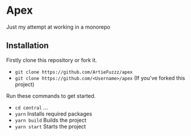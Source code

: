 # Apex

Just my attempt at working in a monorepo

## Installation

Firstly clone this repository or fork it.

- `git clone https://github.com/ArtieFuzzz/apex`
- `git clone https://github.com/<Username>/apex` (If you've forked this project)

Run these commands to get started.

- `cd central` ...
- `yarn` Installs required packages
- `yarn build` Builds the project
- `yarn start` Starts the project